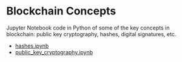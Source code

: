 # Blockchain Concepts

Jupyter Notebook code in Python of some of the key concepts in blockchain: public key cryptography, hashes, digital signatures, etc.

- [hashes.ipynb](./hashes.ipynb)
- [public_key_cryptography.ipynb](./public_key_cryptography.ipynb)
